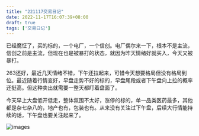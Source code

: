 ```yaml
---
title: "221117交易日记"
date: 2022-11-17T16:07:39+08:00
draft: true
tags: ['交易日记']
---
```


已经魔怔了，买的标的，一个电厂，一个信创。电厂偶尔来一下，根本不是主流，信创之前是主流，但现在也是被暴打的状态，就因为昨天情绪好就买入，今天又被暴打。

263还好，最近几天情绪不错，下午还拉起来，可惜今天想要格局但没有格局到位。最近随着行情变好，早盘走势不好的标的，早盘尾段或者下午盘向上拉的概率还挺高。但这种卖出就需要一整天都盯着盘面了。

今天早上大盘低开低走，整体氛围不太好，涨停的标的，单一品类医药最多，其他都是杂七杂八的，地产也有，包装也有。从来没有关注过下午盘，后续大行情能持续的话，下午盘也要关注起来了。

![images](/images/221117/IMG_0823.jpg)